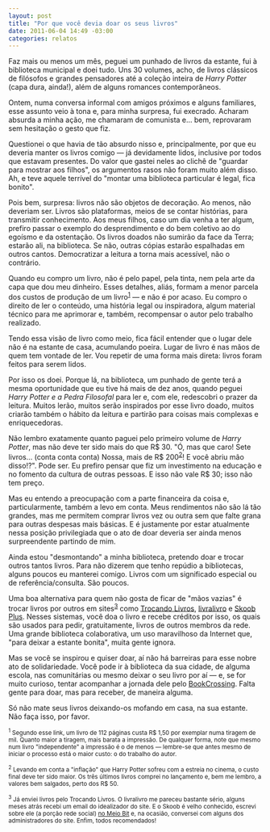 ```yaml
---
layout: post
title: "Por que você devia doar os seus livros"
date: 2011-06-04 14:49 -03:00
categories: relatos
---
```

Faz mais ou menos um mês, peguei um punhado de livros da estante, fui à biblioteca municipal e doei tudo. Uns 30 volumes, acho, de livros clássicos de filósofos e grandes pensadores até a coleção inteira de _Harry Potter_ (capa dura, ainda!), além de alguns romances contemporâneos.

Ontem, numa conversa informal com amigos próximos e alguns familiares, esse assunto veio à tona e, para minha surpresa, fui execrado. Acharam absurda a minha ação, me chamaram de comunista e… bem, reprovaram sem hesitação o gesto que fiz.

Questionei o que havia de tão absurdo nisso e, principalmente, por que eu deveria manter os livros comigo — já devidamente lidos, inclusive por todos que estavam presentes. Do valor que gastei neles ao clichê de "guardar para mostrar aos filhos", os argumentos rasos não foram muito além disso. Ah, e teve aquele terrível do "montar uma biblioteca particular é legal, fica bonito".

Pois bem, surpresa: livros não são objetos de decoração. Ao menos, não deveriam ser. Livros são plataformas, meios de se contar histórias, para transmitir conhecimento. Aos meus filhos, caso um dia venha a ter algum, prefiro passar o exemplo do desprendimento e do bem coletivo ao do egoísmo e da ostentação. Os livros doados não sumirão da face da Terra; estarão ali, na biblioteca. Se não, outras cópias estarão espalhadas em outros cantos. Democratizar a leitura a torna mais acessível, não o contrário.

Quando eu compro um livro, não é pelo papel, pela tinta, nem pela arte da capa que dou meu dinheiro. Esses detalhes, aliás, formam a menor parcela dos custos de produção de um livro<sup>[1](#nota1)</sup> — e não é por acaso. Eu compro o direito de ler o conteúdo, uma história legal ou inspiradora, algum material técnico para me aprimorar e, também, recompensar o autor pelo trabalho realizado.

Tendo essa visão de livro como meio, fica fácil entender que o lugar dele não é na estante de casa, acumulando poeira. Lugar de livro é nas mãos de quem tem vontade de ler. Vou repetir de uma forma mais direta: livros foram feitos para serem lidos.

Por isso os doei. Porque lá, na biblioteca, um punhado de gente terá a mesma oportunidade que eu tive há mais de dez anos, quando peguei _Harry Potter e a Pedra Filosofal_ para ler e, com ele, redescobri o prazer da leitura. Muitos lerão, muitos serão inspirados por esse livro doado, muitos criarão também o hábito da leitura e partirão para coisas mais complexas e enriquecedoras.

Não lembro exatamente quanto paguei pelo primeiro volume de _Harry Potter_, mas não deve ter sido mais do que R$ 30. "Ó, mas que caro! Sete livros… (conta conta conta) Nossa, mais de R$ 200<sup>[2](#nota2)</sup>! E você abriu mão disso!?". Pode ser. Eu prefiro pensar que fiz um investimento na educação e no fomento da cultura de outras pessoas. E isso não vale R$ 30; isso não tem preço.

Mas eu entendo a preocupação com a parte financeira da coisa e, particularmente, também a levo em conta. Meus rendimentos não são lá tão grandes, mas me permitem comprar livros vez ou outra sem que falte grana para outras despesas mais básicas. E é justamente por estar atualmente nessa posição privilegiada que o ato de doar deveria ser ainda menos surpreendente partindo de mim.

Ainda estou "desmontando" a minha biblioteca, pretendo doar e trocar outros tantos livros. Para não dizerem que tenho repúdio a bibliotecas, alguns poucos eu manterei comigo. Livros com um significado especial ou de referência/consulta. São poucos.

Uma boa alternativa para quem não gosta de ficar de "mãos vazias" é trocar livros por outros em sites<sup>[3](#nota3)</sup> como [Trocando Livros](http://www.trocandolivros.com.br/ "Trocando Livros"), [livralivro](http://www.livralivro.com.br/ "livralivro") e [Skoob Plus](http://www.skoob.com.br/plus/ "Skoob Plus"). Nesses sistemas, você doa o livro e recebe créditos por isso, os quais são usados para pedir, gratuitamente, livros de outros membros da rede. Uma grande biblioteca colaborativa, um uso maravilhoso da Internet que, "para deixar a estante bonita", muita gente ignora.

Mas se você se inspirou e quiser doar, aí não há barreiras para esse nobre ato de solidariedade. Você pode ir à biblioteca da sua cidade, de alguma escola, nas comunitárias ou mesmo deixar o seu livro por aí — e, se for muito curioso, tentar acompanhar a jornada dele pelo [BookCrossing](http://www.bookcrossing.com/ "BookCrossing"). Falta gente para doar, mas para receber, de maneira alguma.

Só não mate seus livros deixando-os mofando em casa, na sua estante. Não faça isso, por favor.

<small><sup><a name="nota1"></a>1</sup> Segundo esse link, um livro de 112 páginas custa R$ 1,50 por exemplar numa tiragem de mil. Quanto maior a tiragem, mais barata a impressão. De qualquer forma, note que mesmo num livro "independente" a impressão é o de menos — lembre-se que antes mesmo de iniciar o processo está o maior custo: o do trabalho do autor.</small>

<small><sup><a name="nota2"></a>2</sup> Levando em conta a "inflação" que Harry Potter sofreu com a estreia no cinema, o custo final deve ter sido maior. Os três últimos livros comprei no lançamento e, bem me lembro, a valores bem salgados, perto dos R$ 50.</small>

<small><sup><a name="nota3"></a>3</sup> Já enviei livros pelo Trocando Livros. O livralivro me pareceu bastante sério, alguns meses atrás recebi um email do idealizador do site. E o Skoob é velho conhecido, escrevi sobre ele (a porção rede social) [no Meio Bit](http://meiobit.com/38810/skoob-rede-social-brasileira-de-livros/ "Skoob: rede social brasileira de livros") e, na ocasião, conversei com alguns dos administradores do site. Enfim, todos recomendados!</small>
